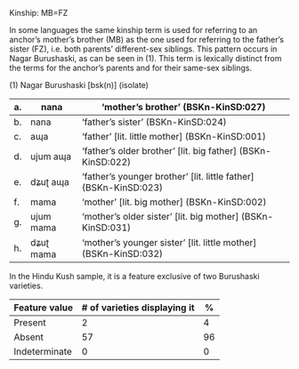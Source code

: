 Kinship: MB=FZ

In some languages the same kinship term is used for referring to an
anchor’s mother’s brother (MB) as the one used for referring to the
father’s sister (FZ), i.e. both parents’ different-sex siblings. This
pattern occurs in Nagar Burushaski, as can be seen in ‎(1). This term is
lexically distinct from the terms for the anchor’s parents and for their
same-sex siblings.

(1) <span id="_Ref12531505" class="anchor"></span>Nagar Burushaski
    \[bsk(n)\] (isolate)

| a.  | nana      | ‘mother’s brother’ (BSKn-KinSD:027)                                |
|-----|-----------|--------------------------------------------------------------------|
| b.  | nana      | ‘father’s sister’ (BSKn-KinSD:024)                                 |
| c.  | aɰa       | ‘father’ \[lit. little mother\] (BSKn-KinSD:001)                   |
| d.  | ujum aɰa  | ‘father’s older brother’ \[lit. big father\] (BSKn-KinSD:022)      |
| e.  | dʑuʈ aɰa  | ‘father’s younger brother’ \[lit. little father\] (BSKn-KinSD:023) |
| f.  | mama      | ‘mother’ \[lit. big mother\] (BSKn-KinSD:002)                      |
| g.  | ujum mama | ‘mother’s older sister’ \[lit. big mother\] (BSKn-KinSD:031)       |
| h.  | dʑuʈ mama | ‘mother’s younger sister’ \[lit. little mother\] (BSKn-KinSD:032)  |

In the Hindu Kush sample, it is a feature exclusive of two Burushaski
varieties.

| Feature value | \# of varieties displaying it | %   |
|---------------|-------------------------------|-----|
| Present       | 2                             | 4   |
| Absent        | 57                            | 96  |
| Indeterminate | 0                             | 0   |


